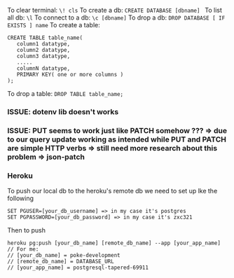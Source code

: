 To clear terminal: ```\! cls```
To create a db: ```CREATE DATABASE [dbname] ```
To list all db: ``` \l ```
To connect to a db: ``` \c [dbname] ```
To drop a db: ```DROP DATABASE [ IF EXISTS ] name```
To create a table: 
```
CREATE TABLE table_name(
   column1 datatype,
   column2 datatype,
   column3 datatype,
   .....
   columnN datatype,
   PRIMARY KEY( one or more columns )
);
```
To drop a table: ```DROP TABLE table_name;```

### ISSUE: dotenv lib doesn't works
### ISSUE: PUT seems to work just like PATCH somehow ??? => due to our query update working as intended while PUT and PATCH are simple HTTP verbs => still need more research about this problem => json-patch

### Heroku
To push our local db to the heroku's remote db we need to set up lke the following
```
SET PGUSER=[your_db_username] => in my case it's postgres
SET PGPASSWORD=[your_db_password] => in my case it's zxc321
```
Then to push
```
heroku pg:push [your_db_name] [remote_db_name] --app [your_app_name]
// For me:
// [your_db_name] = poke-development
// [remote_db_name] = DATABASE_URL
// [your_app_name] = postgresql-tapered-69911 
```